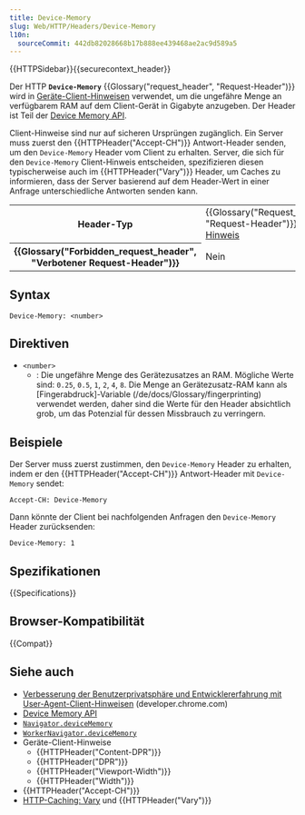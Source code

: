 ```yaml
---
title: Device-Memory
slug: Web/HTTP/Headers/Device-Memory
l10n:
  sourceCommit: 442db82028668b17b888ee439468ae2ac9d589a5
---
```


{{HTTPSidebar}}{{securecontext_header}}

Der HTTP **`Device-Memory`** {{Glossary("request_header", "Request-Header")}} wird in [Geräte-Client-Hinweisen](/de/docs/Web/HTTP/Client_hints#device_client_hints) verwendet, um die ungefähre Menge an verfügbarem RAM auf dem Client-Gerät in Gigabyte anzugeben.
Der Header ist Teil der [Device Memory API](/de/docs/Web/API/Device_Memory_API).

Client-Hinweise sind nur auf sicheren Ursprüngen zugänglich.
Ein Server muss zuerst den {{HTTPHeader("Accept-CH")}} Antwort-Header senden, um den `Device-Memory` Header vom Client zu erhalten.
Server, die sich für den `Device-Memory` Client-Hinweis entscheiden, spezifizieren diesen typischerweise auch im {{HTTPHeader("Vary")}} Header, um Caches zu informieren, dass der Server basierend auf dem Header-Wert in einer Anfrage unterschiedliche Antworten senden kann.

<table class="properties">
  <tbody>
    <tr>
      <th scope="row">Header-Typ</th>
      <td>
        {{Glossary("Request_header", "Request-Header")}},
        <a href="/de/docs/Web/HTTP/Client_hints">Client-Hinweis</a>
      </td>
    </tr>
    <tr>
      <th scope="row">{{Glossary("Forbidden_request_header", "Verbotener Request-Header")}}</th>
      <td>Nein</td>
    </tr>
  </tbody>
</table>

## Syntax

```http
Device-Memory: <number>
```

## Direktiven

- `<number>`
  - : Die ungefähre Menge des Gerätezusatzes an RAM. Mögliche Werte sind: `0.25`, `0.5`, `1`, `2`, `4`, `8`.
    Die Menge an Gerätezusatz-RAM kann als [Fingerabdruck]-Variable (/de/docs/Glossary/fingerprinting) verwendet werden, daher sind die Werte für den Header absichtlich grob, um das Potenzial für dessen Missbrauch zu verringern.

## Beispiele

Der Server muss zuerst zustimmen, den `Device-Memory` Header zu erhalten, indem er den {{HTTPHeader("Accept-CH")}} Antwort-Header mit `Device-Memory` sendet:

```http
Accept-CH: Device-Memory
```

Dann könnte der Client bei nachfolgenden Anfragen den `Device-Memory` Header zurücksenden:

```http
Device-Memory: 1
```

## Spezifikationen

{{Specifications}}

## Browser-Kompatibilität

{{Compat}}

## Siehe auch

- [Verbesserung der Benutzerprivatsphäre und Entwicklererfahrung mit User-Agent-Client-Hinweisen](https://developer.chrome.com/docs/privacy-security/user-agent-client-hints) (developer.chrome.com)
- [Device Memory API](/de/docs/Web/API/Device_Memory_API)
- [`Navigator.deviceMemory`](/de/docs/Web/API/Navigator/deviceMemory)
- [`WorkerNavigator.deviceMemory`](/de/docs/Web/API/WorkerNavigator/deviceMemory)
- Geräte-Client-Hinweise
  - {{HTTPHeader("Content-DPR")}}
  - {{HTTPHeader("DPR")}}
  - {{HTTPHeader("Viewport-Width")}}
  - {{HTTPHeader("Width")}}
- {{HTTPHeader("Accept-CH")}}
- [HTTP-Caching: Vary](/de/docs/Web/HTTP/Caching#vary) und {{HTTPHeader("Vary")}}
